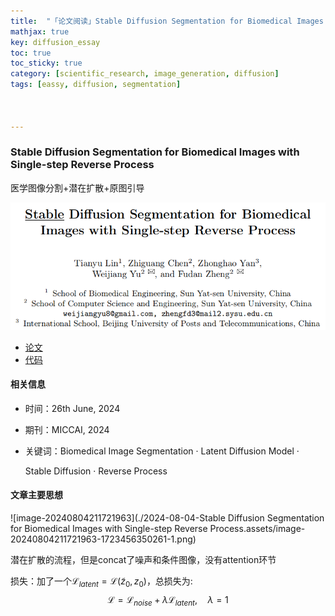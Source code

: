 ```yaml
---
title:  "「论文阅读」Stable Diffusion Segmentation for Biomedical Images with Single-step Reverse Process+医学图像分割+潜在扩散+原图引导"
mathjax: true
key: diffusion_essay
toc: true
toc_sticky: true
category: [scientific_research, image_generation, diffusion]
tags: [eassy, diffusion, segmentation]



---
```


<span id='head'></span>

### Stable Diffusion Segmentation for Biomedical Images with Single-step Reverse Process

医学图像分割+潜在扩散+原图引导

![image-20240804211734652](./../../../../../assets/img/scientific_research/扩散模型.assets/image-20240804211734652-1723456398549-4.png)

- [论文](https://arxiv.org/abs/2406.18361)
- [代码](https://github.com/lin-tianyu/Stable-Diffusion-Seg)

#### 相关信息

- 时间：26th June, 2024

- 期刊：MICCAI, 2024

- 关键词：Biomedical Image Segmentation · Latent Diffusion Model ·

  Stable Diffusion · Reverse Process

#### 文章主要思想

![image-20240804211721963](./2024-08-04-Stable Diffusion Segmentation for Biomedical Images with Single-step Reverse Process.assets/image-20240804211721963-1723456350261-1.png)

潜在扩散的流程，但是concat了噪声和条件图像，没有attention环节

损失：加了一个$\mathcal{L}_{latent} = \mathcal{L}(\widetilde{z}_{0},z_{0})$，总损失为:
$$
\mathcal{L} = \mathcal{L}_{noise} + \lambda \mathcal{L}_{latent}, \quad \lambda=1
$$

